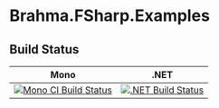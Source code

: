 # Brahma.FSharp.Examples

## Build Status

Mono | .NET
---- | ----
[![Mono CI Build Status](https://img.shields.io/travis/SusaninaJulia/Brahma.FSharp.Examples/master.svg)](https://travis-ci.org/SusaninaJulia/Brahma.FSharp.Examples) | [![.NET Build Status](https://img.shields.io/appveyor/ci/SusaninaJulia/Brahma.FSharp.Examples/master.svg)](https://ci.appveyor.com/project/SusaninaJulia/Brahma.FSharp.Examples)